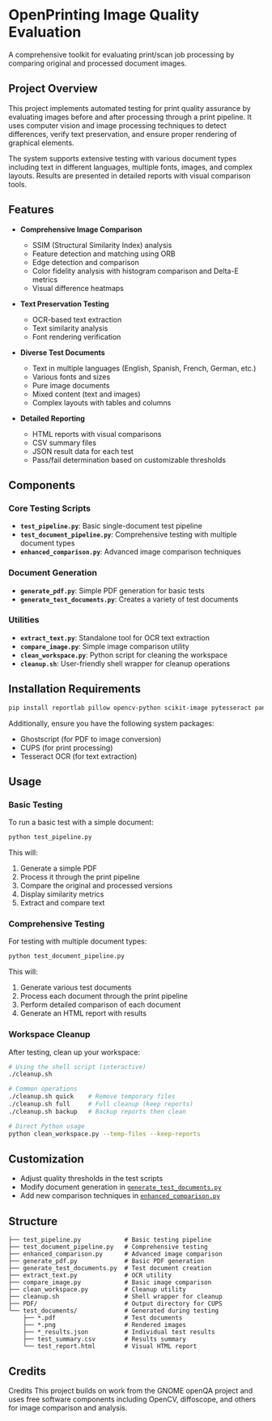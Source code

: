 # OpenPrinting Image Quality Evaluation

A comprehensive toolkit for evaluating print/scan job processing by comparing original and processed document images.

## Project Overview

This project implements automated testing for print quality assurance by evaluating images before and after processing through a print pipeline. It uses computer vision and image processing techniques to detect differences, verify text preservation, and ensure proper rendering of graphical elements.

The system supports extensive testing with various document types including text in different languages, multiple fonts, images, and complex layouts. Results are presented in detailed reports with visual comparison tools.

## Features

- **Comprehensive Image Comparison** 
    - SSIM (Structural Similarity Index) analysis
    - Feature detection and matching using ORB
    - Edge detection and comparison
    - Color fidelity analysis with histogram comparison and Delta-E metrics
    - Visual difference heatmaps

- **Text Preservation Testing**
    - OCR-based text extraction
    - Text similarity analysis
    - Font rendering verification

- **Diverse Test Documents**
    - Text in multiple languages (English, Spanish, French, German, etc.)
    - Various fonts and sizes
    - Pure image documents
    - Mixed content (text and images)
    - Complex layouts with tables and columns

- **Detailed Reporting**
    - HTML reports with visual comparisons
    - CSV summary files
    - JSON result data for each test
    - Pass/fail determination based on customizable thresholds

## Components

### Core Testing Scripts

- **`test_pipeline.py`**: Basic single-document test pipeline
- **`test_document_pipeline.py`**: Comprehensive testing with multiple document types
- **`enhanced_comparison.py`**: Advanced image comparison techniques

### Document Generation

- **`generate_pdf.py`**: Simple PDF generation for basic tests
- **`generate_test_documents.py`**: Creates a variety of test documents

### Utilities

- **`extract_text.py`**: Standalone tool for OCR text extraction
- **`compare_image.py`**: Simple image comparison utility
- **`clean_workspace.py`**: Python script for cleaning the workspace
- **`cleanup.sh`**: User-friendly shell wrapper for cleanup operations

## Installation Requirements

```bash
pip install reportlab pillow opencv-python scikit-image pytesseract pandas colormath matplotlib diffoscope
```

Additionally, ensure you have the following system packages:

- Ghostscript (for PDF to image conversion)
- CUPS (for print processing)
- Tesseract OCR (for text extraction)

## Usage

### Basic Testing

To run a basic test with a simple document:

```bash
python test_pipeline.py
```

This will:

1. Generate a simple PDF
2. Process it through the print pipeline
3. Compare the original and processed versions
4. Display similarity metrics
5. Extract and compare text

### Comprehensive Testing

For testing with multiple document types:

```bash
python test_document_pipeline.py
```
This will:

1. Generate various test documents
2. Process each document through the print pipeline
3. Perform detailed comparison of each document
4. Generate an HTML report with results

### Workspace Cleanup

After testing, clean up your workspace:

```bash
# Using the shell script (interactive)
./cleanup.sh

# Common operations
./cleanup.sh quick    # Remove temporary files
./cleanup.sh full     # Full cleanup (keep reports)
./cleanup.sh backup   # Backup reports then clean

# Direct Python usage
python clean_workspace.py --temp-files --keep-reports
```
## Customization

- Adjust quality thresholds in the test scripts
- Modify document generation in [`generate_test_documents.py`](generate_test_documents.py)
- Add new comparison techniques in [`enhanced_comparison.py`](enhanced_comparison.py)

## Structure

```
├── test_pipeline.py            # Basic testing pipeline
├── test_document_pipeline.py   # Comprehensive testing
├── enhanced_comparison.py      # Advanced image comparison
├── generate_pdf.py             # Basic PDF generation
├── generate_test_documents.py  # Test document creation
├── extract_text.py             # OCR utility
├── compare_image.py            # Basic image comparison
├── clean_workspace.py          # Cleanup utility
├── cleanup.sh                  # Shell wrapper for cleanup
├── PDF/                        # Output directory for CUPS
└── test_documents/             # Generated during testing
    ├── *.pdf                   # Test documents
    ├── *.png                   # Rendered images
    ├── *_results.json          # Individual test results
    ├── test_summary.csv        # Results summary
    └── test_report.html        # Visual HTML report
```

## Credits

Credits
This project builds on work from the GNOME openQA project and uses free software components including OpenCV, diffoscope, and others for image comparison and analysis.